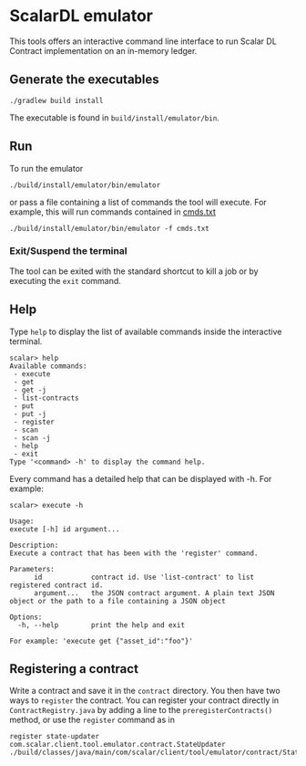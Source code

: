 # ScalarDL emulator

This tools offers an interactive command line interface to run Scalar DL Contract implementation on an in-memory ledger.

## Generate the executables

```
./gradlew build install
```
The executable is found in `build/install/emulator/bin`.

## Run

To run the emulator
```
./build/install/emulator/bin/emulator
```

or pass a file containing a list of commands the tool will execute. For example,
this will run commands contained in [cmds.txt](cmds.txt)
```
./build/install/emulator/bin/emulator -f cmds.txt
```

### Exit/Suspend the terminal

The tool can be exited with the standard shortcut to kill a job or by executing the `exit` command.

## Help

Type `help` to display the list of available commands inside the interactive terminal.

```
scalar> help
Available commands:
 - execute
 - get
 - get -j
 - list-contracts
 - put
 - put -j
 - register
 - scan
 - scan -j
 - help
 - exit
Type '<command> -h' to display the command help.
```

Every command has a detailed help that can be displayed with -h. For example:

```
scalar> execute -h

Usage:
execute [-h] id argument...

Description:
Execute a contract that has been with the 'register' command.

Parameters:
      id            contract id. Use 'list-contract' to list registered contract id.
      argument...   the JSON contract argument. A plain text JSON object or the path to a file containing a JSON object

Options:
  -h, --help        print the help and exit

For example: 'execute get {"asset_id":"foo"}'
```

## Registering a contract

Write a contract and save it in the `contract` directory. You then have two ways to `register` the contract.
You can register your contract directly in `ContractRegistry.java` by adding a line to the `preregisterContracts()` method, or use the `register` command as in

```
register state-updater com.scalar.client.tool.emulator.contract.StateUpdater ./build/classes/java/main/com/scalar/client/tool/emulator/contract/StateUpdater.class
```
